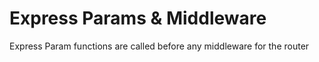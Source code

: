 # Express Params & Middleware

Express Param functions are called before any middleware for the router 

